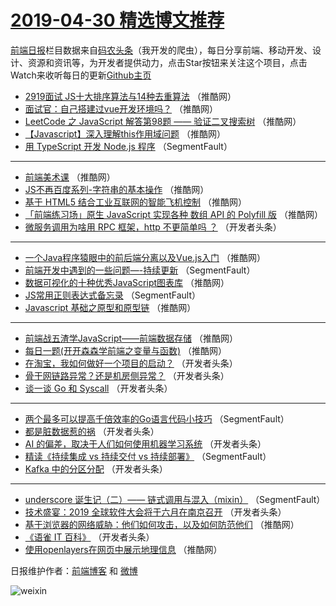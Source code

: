 # [2019-04-30 精选博文推荐](http://hao.caibaojian.com/date/2019/04/30)

[前端日报](http://caibaojian.com/c/news)栏目数据来自[码农头条](http://hao.caibaojian.com/)（我开发的爬虫），每日分享前端、移动开发、设计、资源和资讯等，为开发者提供动力，点击Star按钮来关注这个项目，点击Watch来收听每日的更新[Github主页](https://github.com/kujian/frontendDaily)
* [2919面试 JS十大排序算法与14种去重算法](http://hao.caibaojian.com/109438.html) （推酷网）
* [面试官：自己搭建过vue开发环境吗？](http://hao.caibaojian.com/109429.html) （推酷网）
* [LeetCode 之 JavaScript 解答第98题 —— 验证二叉搜索树](http://hao.caibaojian.com/109433.html) （推酷网）
* [【Javascript】深入理解this作用域问题](http://hao.caibaojian.com/109436.html) （推酷网）
* [用 TypeScript 开发 Node.js 程序](http://hao.caibaojian.com/109373.html) （SegmentFault）

***
* [前端美术课](http://hao.caibaojian.com/109439.html) （推酷网）
* [JS不再百度系列-字符串的基本操作](http://hao.caibaojian.com/109430.html) （推酷网）
* [基于 HTML5 结合工业互联网的智能飞机控制](http://hao.caibaojian.com/109443.html) （推酷网）
* [「前端练习场」原生 JavaScript 实现各种 数组 API 的 Polyfill 版](http://hao.caibaojian.com/109445.html) （推酷网）
* [微服务调用为啥用 RPC 框架，http 不更简单吗 ？](http://hao.caibaojian.com/109390.html) （开发者头条）

***
* [一个Java程序猿眼中的前后端分离以及Vue.js入门](http://hao.caibaojian.com/109434.html) （推酷网）
* [前端开发中遇到的一些问题&#8212;-持续更新](http://hao.caibaojian.com/109370.html) （SegmentFault）
* [数据可视化的十种优秀JavaScript图表库](http://hao.caibaojian.com/109449.html) （推酷网）
* [JS常用正则表达式备忘录](http://hao.caibaojian.com/109371.html) （SegmentFault）
* [Javascript 基础之原型和原型链](http://hao.caibaojian.com/109437.html) （推酷网）

***
* [前端战五渣学JavaScript——前端数据存储](http://hao.caibaojian.com/109427.html) （推酷网）
* [每日一题(开开森森学前端之变量与函数)](http://hao.caibaojian.com/109442.html) （推酷网）
* [在淘宝，我如何做好一个项目的启动？](http://hao.caibaojian.com/109389.html) （开发者头条）
* [骨干网链路异常？还是机房侧异常？](http://hao.caibaojian.com/109421.html) （开发者头条）
* [谈一谈 Go 和 Syscall](http://hao.caibaojian.com/109400.html) （开发者头条）

***
* [两个最多可以提高千倍效率的Go语言代码小技巧](http://hao.caibaojian.com/109379.html) （SegmentFault）
* [都是脏数据惹的祸](http://hao.caibaojian.com/109411.html) （开发者头条）
* [AI 的偏差，取决于人们如何使用机器学习系统](http://hao.caibaojian.com/109422.html) （开发者头条）
* [精读《持续集成 vs 持续交付 vs 持续部署》](http://hao.caibaojian.com/109369.html) （SegmentFault）
* [Kafka 中的分区分配](http://hao.caibaojian.com/109401.html) （开发者头条）

***
* [underscore 诞生记（二）—— 链式调用与混入（mixin）](http://hao.caibaojian.com/109380.html) （SegmentFault）
* [技术盛宴：2019 全球软件大会将于六月在南京召开](http://hao.caibaojian.com/109412.html) （开发者头条）
* [基于浏览器的网络威胁：他们如何攻击，以及如何防范他们](http://hao.caibaojian.com/109447.html) （推酷网）
* [《语雀 IT 百科》](http://hao.caibaojian.com/109391.html) （开发者头条）
* [使用openlayers在网页中展示地理信息](http://hao.caibaojian.com/109424.html) （推酷网）

日报维护作者：[前端博客](http://caibaojian.com/) 和 [微博](http://caibaojian.com/go/weibo)

![weixin](https://user-images.githubusercontent.com/3055447/38468989-651132ac-3b80-11e8-8e6b-15122322a9d7.png)